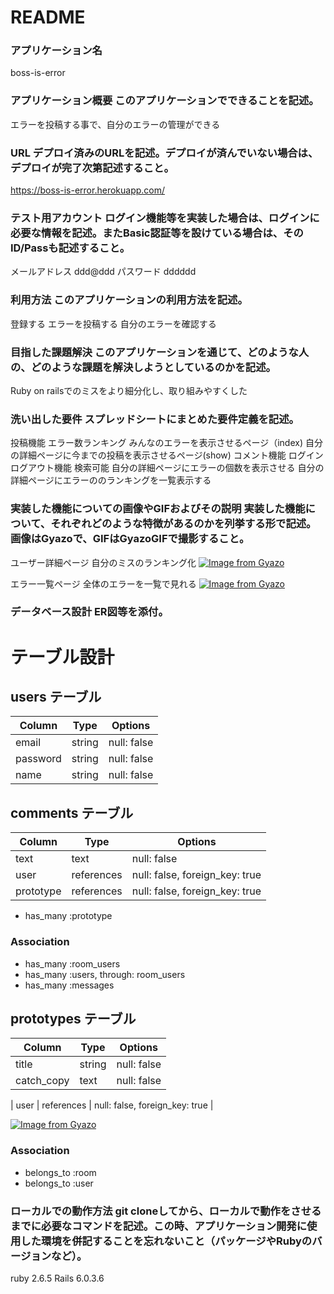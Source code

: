 # README
### アプリケーション名	
boss-is-error

### アプリケーション概要	このアプリケーションでできることを記述。
エラーを投稿する事で、自分のエラーの管理ができる

### URL	デプロイ済みのURLを記述。デプロイが済んでいない場合は、デプロイが完了次第記述すること。
https://boss-is-error.herokuapp.com/

### テスト用アカウント	ログイン機能等を実装した場合は、ログインに必要な情報を記述。またBasic認証等を設けている場合は、そのID/Passも記述すること。
メールアドレス  ddd@ddd
パスワード     dddddd

### 利用方法	このアプリケーションの利用方法を記述。
登録する
エラーを投稿する
自分のエラーを確認する

### 目指した課題解決	このアプリケーションを通じて、どのような人の、どのような課題を解決しようとしているのかを記述。
Ruby on railsでのミスをより細分化し、取り組みやすくした

### 洗い出した要件	スプレッドシートにまとめた要件定義を記述。
投稿機能
エラー数ランキング
みんなのエラーを表示させるページ（index)
自分の詳細ページに今までの投稿を表示させるページ(show)
コメント機能
ログインログアウト機能
検索可能
自分の詳細ページにエラーの個数を表示させる
自分の詳細ページにエラーののランキングを一覧表示する

### 実装した機能についての画像やGIFおよびその説明	実装した機能について、それぞれどのような特徴があるのかを列挙する形で記述。画像はGyazoで、GIFはGyazoGIFで撮影すること。
ユーザー詳細ページ
自分のミスのランキング化
[![Image from Gyazo](https://i.gyazo.com/97356e8c18aeffcecb9aad7d58cffbb5.gif)](https://gyazo.com/97356e8c18aeffcecb9aad7d58cffbb5)


エラー一覧ページ
全体のエラーを一覧で見れる
[![Image from Gyazo](https://i.gyazo.com/385a8459c1fd6b6be6e651a344d34b34.png)](https://gyazo.com/385a8459c1fd6b6be6e651a344d34b34)


### データベース設計	ER図等を添付。

# テーブル設計
>>>>>>>>>>>>>>>>>>>>>
## users テーブル

| Column   | Type   | Options     |
| -------- | ------ | ----------- |
| email     | string | null: false |
| password    | string | null: false |
| name | string | null: false |


>>>>>>>>>>>>>>>>>>>
## comments テーブル

| Column | Type   | Options     |
| ------ | ------ | ----------- |
| text   | text | null: false |
| user   | references | null: false, foreign_key: true |
| prototype  | references | null: false, foreign_key: true |

- has_many :prototype

### Association

- has_many :room_users
- has_many :users, through: room_users
- has_many :messages

>>>>>>>>>>>>>>>>>>>>

## prototypes テーブル

| Column | Type       | Options                        |
| ------ | ---------- | ------------------------------ |
| title   |string | null: false |
| catch_copy   | text | null: false |

| user    | references | null: false, foreign_key: true |

[![Image from Gyazo](https://i.gyazo.com/d4ae805c9ad9baa14a851ca22a15e34b.png)](https://gyazo.com/d4ae805c9ad9baa14a851ca22a15e34b)


### Association

- belongs_to :room
- belongs_to :user 

### ローカルでの動作方法	git cloneしてから、ローカルで動作をさせるまでに必要なコマンドを記述。この時、アプリケーション開発に使用した環境を併記することを忘れないこと（パッケージやRubyのバージョンなど）。
ruby 2.6.5
Rails 6.0.3.6